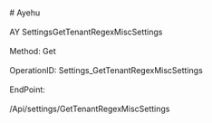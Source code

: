 <br>#     Ayehu</br>
<br>AY SettingsGetTenantRegexMiscSettings</br>
<br>Method: Get</br>
<br>OperationID: Settings_GetTenantRegexMiscSettings</br>
<br>EndPoint:</br>
<br>/Api/settings/GetTenantRegexMiscSettings</br>
